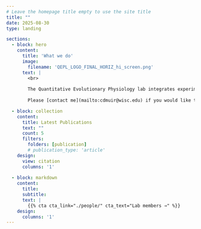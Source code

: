 ```yaml
---
# Leave the homepage title empty to use the site title
title: ""
date: 2025-08-30
type: landing

sections:
  - block: hero
    content:
      title: 'What we do'
      image:
        filename: 'QEPL_LOGO_FINAL_HORIZ_hi_screen.png'
      text: |
        <br>
        
        The Quantitative Evolutionary Physiology lab integrates experiments, comparative methods, and advanced quantitative tools to study physiological adaptation using plants as model systems. 
  
        Please [contact me](mailto:cdmuir@wisc.edu) if you would like to collaborate or join the lab as an undergraduate researcher, graduate student, or postdoc.

  - block: collection
    content:
      title: Latest Publications
      text: ""
      count: 5
      filters:
        folders: [publication]
        # publication_type: 'article'
    design:
      view: citation
      columns: '1'
      
  - block: markdown
    content:
      title:
      subtitle:
      text: |
        {{% cta cta_link="./people/" cta_text="Lab members →" %}}
    design:
      columns: '1'
---
```

